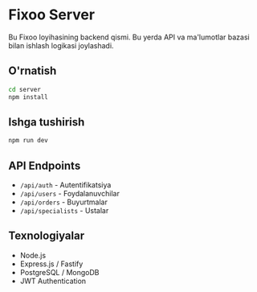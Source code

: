 # Fixoo Server

Bu Fixoo loyihasining backend qismi. Bu yerda API va ma'lumotlar bazasi bilan ishlash logikasi joylashadi.

## O'rnatish

```bash
cd server
npm install
```

## Ishga tushirish

```bash
npm run dev
```

## API Endpoints

- `/api/auth` - Autentifikatsiya
- `/api/users` - Foydalanuvchilar
- `/api/orders` - Buyurtmalar
- `/api/specialists` - Ustalar

## Texnologiyalar

- Node.js
- Express.js / Fastify
- PostgreSQL / MongoDB
- JWT Authentication 
